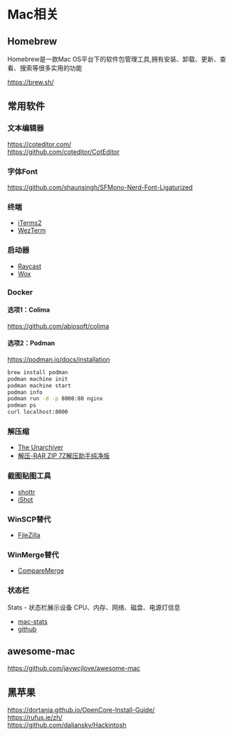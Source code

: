 # Mac相关

## Homebrew

Homebrew是一款Mac OS平台下的软件包管理工具,拥有安装、卸载、更新、查看、搜索等很多实用的功能

https://brew.sh/

## 常用软件

### 文本编辑器
https://coteditor.com/  
https://github.com/coteditor/CotEditor

### 字体Font
https://github.com/shaunsingh/SFMono-Nerd-Font-Ligaturized

### 终端
- [iTerms2](https://iterm2.com/)
- [WezTerm](https://wezterm.org/index.html)

### 启动器
- [Raycast](https://www.raycast.com/)
- [Wox](https://github.com/Wox-launcher/Wox)

### Docker

#### 选项1：Colima
https://github.com/abiosoft/colima


#### 选项2：Podman
https://podman.io/docs/installation

```bash
brew install podman
podman machine init
podman machine start
podman info
podman run -d -p 8000:80 nginx
podman ps
curl localhost:8000
```

### 解压缩
- [The Unarchiver](https://apps.apple.com/cn/app/the-unarchiver/id425424353?ign-mpt=uo%3D2&mt=12&v0=WWW-NAUS-ITUHOME-NEWAPPLICATIONS)
- [解压-RAR ZIP 7Z解压助手纯净版](https://apps.apple.com/cn/app/%E8%A7%A3%E5%8E%8B-rar-zip-7z%E8%A7%A3%E5%8E%8B%E5%8A%A9%E6%89%8B%E7%BA%AF%E5%87%80%E7%89%88/id1537056818)

### 截图贴图工具
- [shottr](https://shottr.cc/)
- [iShot](https://apps.apple.com/cn/app/ishot-%E4%BC%98%E7%A7%80%E7%9A%84%E6%88%AA%E5%9B%BE%E8%B4%B4%E5%9B%BE%E5%BD%95%E5%B1%8F%E5%BD%95%E9%9F%B3ocr%E7%BF%BB%E8%AF%91%E5%8F%96%E8%89%B2%E6%A0%87%E6%B3%A8%E5%B7%A5%E5%85%B7/id1485844094)

### WinSCP替代
- [FileZilla](https://filezilla-project.org/)

### WinMerge替代
- [CompareMerge](https://apps.apple.com/cn/app/comparemerge2/id1459748650)

### 状态栏
Stats - 状态栏展示设备 CPU、内存、网络、磁盘、电源灯信息
- [mac-stats](https://mac-stats.com/)
- [github](https://github.com/exelban/stats)

## awesome-mac
https://github.com/jaywcjlove/awesome-mac

## 黑苹果
https://dortania.github.io/OpenCore-Install-Guide/  
https://rufus.ie/zh/  
https://github.com/daliansky/Hackintosh  

